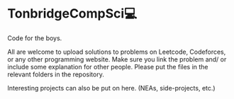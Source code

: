 # TonbridgeCompSci💻
Code for the boys.

All are welcome to upload solutions to problems on Leetcode, Codeforces, or any other programming website. Make sure you link the problem and/ or include some explanation for other people. Please put the files in the relevant folders in the repository. 

Interesting projects can also be put on here. (NEAs, side-projects, etc.)

